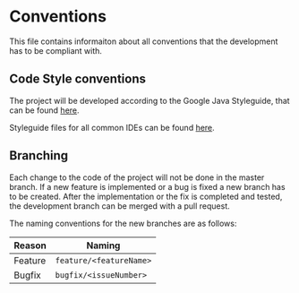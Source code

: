 # Conventions

This file contains informaiton about all conventions that the development has to be compliant with.

## Code Style conventions

The project will be developed according to the Google Java Styleguide, that can be found [here](https://google.github.io/styleguide/javaguide.html).

Styleguide files for all common IDEs can be found [here](https://github.com/google/styleguide).

## Branching

Each change to the code of the project will not be done in the master branch. If a new feature is implemented or a bug is fixed a new branch has to be created. After the implementation or the fix is completed and tested, the development branch can be merged with a pull request.

The naming conventions for the new branches are as follows:

Reason | Naming
------ | ------
Feature | `feature/<featureName>`
Bugfix | `bugfix/<issueNumber>`
